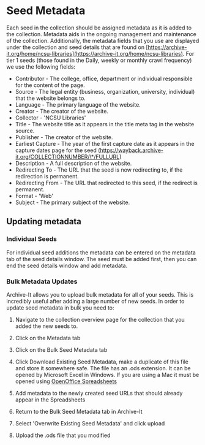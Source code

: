 # Seed Metadata
Each seed in the collection should be assigned metadata as it is added to the collection. Metadata aids in the ongoing management and maintenance of the collection. Additionally, the metadata fields that you use are displayed under the collection and seed details that are found on [https://archive-it.org/home/ncsu-libraries](https://archive-it.org/home/ncsu-libraries). For tier 1 seeds (those found in the Daily, weekly or monthly crawl frequency) we use the following fields:

- Contributor - The college, office, department or individual responsible for the content of the page.
- Source - The legal entity (business, organization, university, individual) that the website belongs to.  
- Language - The primary language of the website.
- Creator - The creator of the website.
- Collector - 'NCSU Libraries'
- Title - The website title as it appears in the title meta tag in the website source.
- Publisher - The creator of the website.
- Earliest Capture - The year of the first capture date as it appears in the capture dates page for the seed (https://wayback.archive-it.org/COLLECTIONNUMBER/\*/FULLURL)
- Description - A full description of the website.
- Redirecting To - The URL that the seed is now redirecting to, if the redirection is permanent.
- Redirecting From - The URL that redirected to this seed, if the redirect is permanent.
- Format - 'Web'
- Subject - The primary subject of the website.


## Updating metadata
### Individual Seeds
For individual seed additions the metadata can be entered on the metadata tab of the seed details window. The seed must be added first, then you can end the seed details window and add metadata.

### Bulk Metadata Updates
Archive-It allows you to upload bulk metadata for all of your seeds. This is incredibly useful after adding a large number of new seeds. In order to update seed metadata in bulk you need to:

 1) Navigate to the collection overview page for the collection that you added the new seeds to.

 2) Click on the Metadata tab

 3) Click on the Bulk Seed Metadata tab

 4) Click Download Existing Seed Metadata, make a duplicate of this file and store it somewhere safe. The file has an .ods extension. It can be opened by Microsoft Excel in Windows. If you are using a Mac it must be opened using [OpenOffice Spreadsheets](http://www.openoffice.org/)

 5) Add metadata to the newly created seed URLs that should already appear in the Spreadsheets

 6) Return to the Bulk Seed Metadata tab in Archive-It

 7) Select 'Overwrite Existing Seed Metadata' and click upload

 8) Upload the .ods file that you modified
